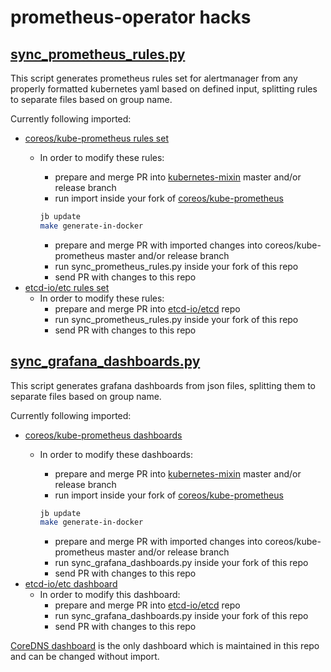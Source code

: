 # prometheus-operator hacks

## [sync_prometheus_rules.py](sync_prometheus_rules.py)

This script generates prometheus rules set for alertmanager from any properly formatted kubernetes yaml based on defined input, splitting rules to separate files based on group name.

Currently following imported:

- [coreos/kube-prometheus rules set](https://github.com/coreos/kube-prometheus/blob/master/manifests/prometheus-rules.yaml)
  - In order to modify these rules:
    - prepare and merge PR into [kubernetes-mixin](https://github.com/kubernetes-monitoring/kubernetes-mixin/tree/master/rules) master and/or release branch
    - run import inside your fork of [coreos/kube-prometheus](https://github.com/coreos/kube-prometheus/tree/master)

     ```bash
     jb update
     make generate-in-docker
     ```

    - prepare and merge PR with imported changes into coreos/kube-prometheus master and/or release branch
    - run sync_prometheus_rules.py inside your fork of this repo
    - send PR with changes to this repo
- [etcd-io/etc rules set](https://github.com/etcd-io/etcd/blob/master/Documentation/op-guide/etcd3_alert.rules.yml)
  - In order to modify these rules:
    - prepare and merge PR into [etcd-io/etcd](https://github.com/etcd-io/etcd/blob/master/Documentation/op-guide/grafana.json) repo
    - run sync_prometheus_rules.py inside your fork of this repo
    - send PR with changes to this repo

## [sync_grafana_dashboards.py](sync_grafana_dashboards.py)

This script generates grafana dashboards from json files, splitting them to separate files based on group name.

Currently following imported:

- [coreos/kube-prometheus dashboards](https://github.com/coreos/kube-prometheus/blob/master/manifests/grafana-deployment.yaml)
  - In order to modify these dashboards:
    - prepare and merge PR into [kubernetes-mixin](https://github.com/kubernetes-monitoring/kubernetes-mixin/tree/master/dashboards) master and/or release branch
    - run import inside your fork of [coreos/kube-prometheus](https://github.com/coreos/kube-prometheus/tree/master)

     ```bash
     jb update
     make generate-in-docker
     ```

    - prepare and merge PR with imported changes into coreos/kube-prometheus master and/or release branch
    - run sync_grafana_dashboards.py inside your fork of this repo
    - send PR with changes to this repo
- [etcd-io/etc dashboard](https://github.com/etcd-io/etcd/blob/master/Documentation/op-guide/grafana.json)
  - In order to modify this dashboard:
    - prepare and merge PR into [etcd-io/etcd](https://github.com/etcd-io/etcd/blob/master/Documentation/op-guide/grafana.json) repo
    - run sync_grafana_dashboards.py inside your fork of this repo
    - send PR with changes to this repo

[CoreDNS dashboard](https://github.com/helm/charts/blob/master/stable/prometheus-operator/templates/grafana/dashboards-1.14/k8s-coredns.yaml) is the only dashboard which is maintained in this repo and can be changed without import.
